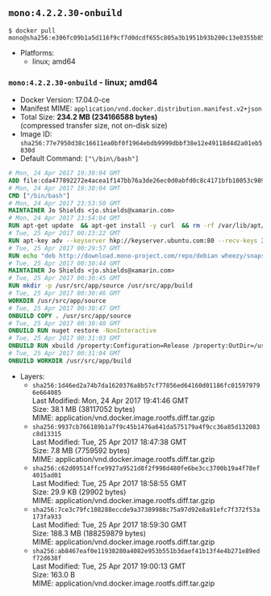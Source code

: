 ## `mono:4.2.2.30-onbuild`

```console
$ docker pull mono@sha256:e306fc09b1a5d116f9cf7d0dcdf655c805a3b1951b93b200c13e0355b858b9cf
```

-	Platforms:
	-	linux; amd64

### `mono:4.2.2.30-onbuild` - linux; amd64

-	Docker Version: 17.04.0-ce
-	Manifest MIME: `application/vnd.docker.distribution.manifest.v2+json`
-	Total Size: **234.2 MB (234166588 bytes)**  
	(compressed transfer size, not on-disk size)
-	Image ID: `sha256:77e7950d38c16611ea0bf0f1964ebdb9999dbbf38e12e49118d4d2a01eb5830d`
-	Default Command: `["\/bin\/bash"]`

```dockerfile
# Mon, 24 Apr 2017 19:30:04 GMT
ADD file:cda477892272e4acea1f147bb76a3de26ec0d0abfd0c8c4171bfb10053c98985 in / 
# Mon, 24 Apr 2017 19:30:04 GMT
CMD ["/bin/bash"]
# Mon, 24 Apr 2017 23:53:50 GMT
MAINTAINER Jo Shields <jo.shields@xamarin.com>
# Mon, 24 Apr 2017 23:54:04 GMT
RUN apt-get update 	&& apt-get install -y curl 	&& rm -rf /var/lib/apt/lists/*
# Tue, 25 Apr 2017 00:23:22 GMT
RUN apt-key adv --keyserver hkp://keyserver.ubuntu.com:80 --recv-keys 3FA7E0328081BFF6A14DA29AA6A19B38D3D831EF
# Tue, 25 Apr 2017 00:29:57 GMT
RUN echo "deb http://download.mono-project.com/repo/debian wheezy/snapshots/4.2.2.30 main" > /etc/apt/sources.list.d/mono-xamarin.list 	&& apt-get update 	&& apt-get install -y mono-devel ca-certificates-mono fsharp mono-vbnc nuget 	&& rm -rf /var/lib/apt/lists/*
# Tue, 25 Apr 2017 00:30:44 GMT
MAINTAINER Jo Shields <jo.shields@xamarin.com>
# Tue, 25 Apr 2017 00:30:45 GMT
RUN mkdir -p /usr/src/app/source /usr/src/app/build
# Tue, 25 Apr 2017 00:30:46 GMT
WORKDIR /usr/src/app/source
# Tue, 25 Apr 2017 00:30:47 GMT
ONBUILD COPY . /usr/src/app/source
# Tue, 25 Apr 2017 00:30:48 GMT
ONBUILD RUN nuget restore -NonInteractive
# Tue, 25 Apr 2017 00:31:03 GMT
ONBUILD RUN xbuild /property:Configuration=Release /property:OutDir=/usr/src/app/build/
# Tue, 25 Apr 2017 00:31:04 GMT
ONBUILD WORKDIR /usr/src/app/build
```

-	Layers:
	-	`sha256:1d46ed2a74b7da1620376a8b57cf77856ed64160d01186fc015979796e664085`  
		Last Modified: Mon, 24 Apr 2017 19:41:46 GMT  
		Size: 38.1 MB (38117052 bytes)  
		MIME: application/vnd.docker.image.rootfs.diff.tar.gzip
	-	`sha256:9937cb766189b1a7f9c45b1476a641da575179a4f9cc36a85d132083c8d13315`  
		Last Modified: Tue, 25 Apr 2017 18:47:38 GMT  
		Size: 7.8 MB (7759592 bytes)  
		MIME: application/vnd.docker.image.rootfs.diff.tar.gzip
	-	`sha256:c62d09514ffce9927a9521d8f2f998d480fe6be3cc3700b19a4f78ef4015ad01`  
		Last Modified: Tue, 25 Apr 2017 18:58:55 GMT  
		Size: 29.9 KB (29902 bytes)  
		MIME: application/vnd.docker.image.rootfs.diff.tar.gzip
	-	`sha256:7ce3c79fc108288eccde9a37389988c75a97d92e8a91efc7f372f53a173fa933`  
		Last Modified: Tue, 25 Apr 2017 18:59:30 GMT  
		Size: 188.3 MB (188259879 bytes)  
		MIME: application/vnd.docker.image.rootfs.diff.tar.gzip
	-	`sha256:ab8467eaf0e11938280a4082e953b551b3daef41b13f4e4b271e89edf72d638f`  
		Last Modified: Tue, 25 Apr 2017 19:00:13 GMT  
		Size: 163.0 B  
		MIME: application/vnd.docker.image.rootfs.diff.tar.gzip
